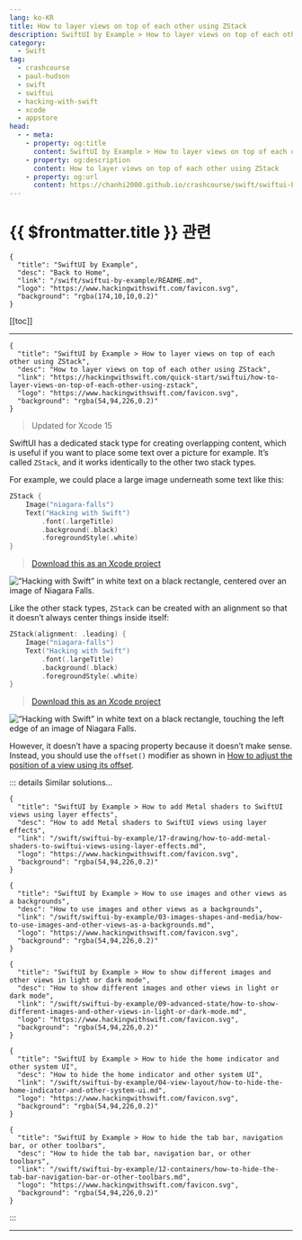 ```yaml
---
lang: ko-KR
title: How to layer views on top of each other using ZStack
description: SwiftUI by Example > How to layer views on top of each other using ZStack
category:
  - Swift
tag: 
  - crashcourse
  - paul-hudson
  - swift
  - swiftui
  - hacking-with-swift
  - xcode
  - appstore
head:
  - - meta:
    - property: og:title
      content: SwiftUI by Example > How to layer views on top of each other using ZStack
    - property: og:description
      content: How to layer views on top of each other using ZStack
    - property: og:url
      content: https://chanhi2000.github.io/crashcourse/swift/swiftui-by-example/05-stacks-grids-scrollviews/how-to-layer-views-on-top-of-each-other-using-zstack.html
---
```


# {{ $frontmatter.title }} 관련

```component VPCard
{
  "title": "SwiftUI by Example",
  "desc": "Back to Home",
  "link": "/swift/swiftui-by-example/README.md",
  "logo": "https://www.hackingwithswift.com/favicon.svg",
  "background": "rgba(174,10,10,0.2)"
}
```

[[toc]]

---

```component VPCard
{
  "title": "SwiftUI by Example > How to layer views on top of each other using ZStack",
  "desc": "How to layer views on top of each other using ZStack",
  "link": "https://hackingwithswift.com/quick-start/swiftui/how-to-layer-views-on-top-of-each-other-using-zstack",
  "logo": "https://www.hackingwithswift.com/favicon.svg",
  "background": "rgba(54,94,226,0.2)"
}
```

> Updated for Xcode 15

SwiftUI has a dedicated stack type for creating overlapping content, which is useful if you want to place some text over a picture for example. It’s called `ZStack`, and it works identically to the other two stack types.

For example, we could place a large image underneath some text like this:

```swift
ZStack {
    Image("niagara-falls")
    Text("Hacking with Swift")
        .font(.largeTitle)
        .background(.black)
        .foregroundStyle(.white)
}
```

> [<FontIcon icon="fas fa-file-zipper"/>Download this as an Xcode project](https://www.hackingwithswift.com/files/projects/swiftui/how-to-layer-views-on-top-of-each-other-using-zstack-1.zip)

![“Hacking with Swift” in white text on a black rectangle, centered over an image of Niagara Falls.](https://www.hackingwithswift.com/img/books/quick-start/swiftui/how-to-layer-views-on-top-of-each-other-using-zstack-1~dark.png)

Like the other stack types, `ZStack` can be created with an alignment so that it doesn’t always center things inside itself:

```swift
ZStack(alignment: .leading) {
    Image("niagara-falls")
    Text("Hacking with Swift")
        .font(.largeTitle)
        .background(.black)
        .foregroundStyle(.white)
}
```

> [<FontIcon icon="fas fa-file-zipper"/>Download this as an Xcode project](https://www.hackingwithswift.com/files/projects/swiftui/how-to-layer-views-on-top-of-each-other-using-zstack-2.zip)

![“Hacking with Swift” in white text on a black rectangle, touching the left edge of an image of Niagara Falls.](https://www.hackingwithswift.com/img/books/quick-start/swiftui/how-to-layer-views-on-top-of-each-other-using-zstack-2~dark.png)

However, it doesn’t have a spacing property because it doesn’t make sense. Instead, you should use the `offset()` modifier as shown in [How to adjust the position of a view using its offset](/swift/swiftui-by-example/16-transforming-views/how-to-adjust-the-position-of-a-view-using-its-offset.md).

::: details Similar solutions…

```component VPCard
{
  "title": "SwiftUI by Example > How to add Metal shaders to SwiftUI views using layer effects",
  "desc": "How to add Metal shaders to SwiftUI views using layer effects",
  "link": "/swift/swiftui-by-example/17-drawing/how-to-add-metal-shaders-to-swiftui-views-using-layer-effects.md",
  "logo": "https://www.hackingwithswift.com/favicon.svg",
  "background": "rgba(54,94,226,0.2)"
}
```

```component VPCard
{
  "title": "SwiftUI by Example > How to use images and other views as a backgrounds",
  "desc": "How to use images and other views as a backgrounds",
  "link": "/swift/swiftui-by-example/03-images-shapes-and-media/how-to-use-images-and-other-views-as-a-backgrounds.md",
  "logo": "https://www.hackingwithswift.com/favicon.svg",
  "background": "rgba(54,94,226,0.2)"
}
```

```component VPCard
{
  "title": "SwiftUI by Example > How to show different images and other views in light or dark mode",
  "desc": "How to show different images and other views in light or dark mode",
  "link": "/swift/swiftui-by-example/09-advanced-state/how-to-show-different-images-and-other-views-in-light-or-dark-mode.md",
  "logo": "https://www.hackingwithswift.com/favicon.svg",
  "background": "rgba(54,94,226,0.2)"
}
```

```component VPCard
{
  "title": "SwiftUI by Example > How to hide the home indicator and other system UI",
  "desc": "How to hide the home indicator and other system UI",
  "link": "/swift/swiftui-by-example/04-view-layout/how-to-hide-the-home-indicator-and-other-system-ui.md",
  "logo": "https://www.hackingwithswift.com/favicon.svg",
  "background": "rgba(54,94,226,0.2)"
}
```

```component VPCard
{
  "title": "SwiftUI by Example > How to hide the tab bar, navigation bar, or other toolbars",
  "desc": "How to hide the tab bar, navigation bar, or other toolbars",
  "link": "/swift/swiftui-by-example/12-containers/how-to-hide-the-tab-bar-navigation-bar-or-other-toolbars.md",
  "logo": "https://www.hackingwithswift.com/favicon.svg",
  "background": "rgba(54,94,226,0.2)"
}
```

:::

---

<TagLinks />